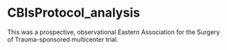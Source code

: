 # CBIsProtocol_analysis
This was a prospective, observational Eastern Association for the Surgery of Trauma-sponsored multicenter trial. 
